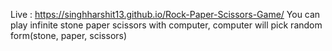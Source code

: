 Live : https://singhharshit13.github.io/Rock-Paper-Scissors-Game/
You can play infinite stone paper scissors with computer, computer will pick random form(stone, paper, scissors)
